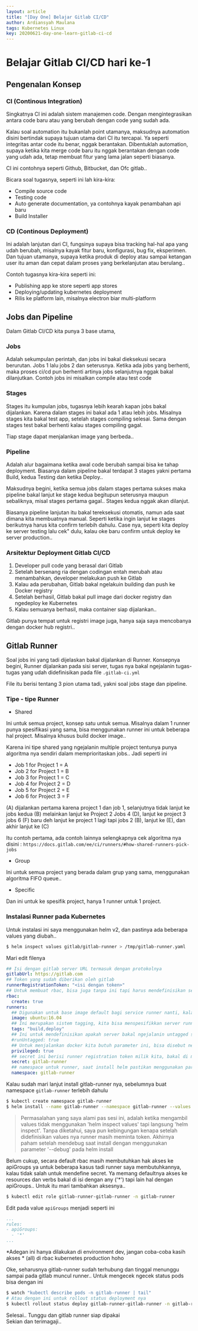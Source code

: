 ```yaml
---
layout: article
title: "[Day One] Belajar Gitlab CI/CD"
author: Ardiansyah Maulana
tags: Kubernetes Linux
key: 20200621-day-one-learn-gitlab-ci-cd
---
```

# Belajar Gitlab CI/CD hari ke-1

## Pengenalan Konsep

### CI (Continous Integration)

Singkatnya CI ini adalah sistem manajemen code. Dengan mengintegrasikan antara code baru atau yang berubah dengan code yang sudah ada.

Kalau soal automation itu bukanlah point utamanya, maksudnya automation disini bertindak supaya tujuan utama dari CI itu tercapai. Ya seperti integritas antar code itu benar, nggak berantakan. Dibentuklah automation, supaya ketika kita merge code baru itu nggak berantakan dengan code yang udah ada, tetap membuat fitur yang lama jalan seperti biasanya.

CI ini contohnya seperti Github, Bitbucket, dan Ofc gitlab..

Bicara soal tugasnya, seperti ini lah kira-kira:

- Compile source code
- Testing code
- Auto generate documentation, ya contohnya kayak penambahan api baru
- Build Installer

### CD (Continous Deployment)

Ini adalah lanjutan dari CI, fungsinya supaya bisa tracking hal-hal apa yang udah berubah, misalnya kayak fitur baru, konfigurasi, bug fix, eksperimen. Dan tujuan utamanya, supaya ketika produk di deploy atau sampai ketangan user itu aman dan cepat dalam proses yang berkelanjutan atau berulang..

Contoh tugasnya kira-kira seperti ini:

- Publishing app ke store seperti app stores
- Deploying/updating kubernetes deployment
- Rilis ke platform lain, misalnya electron biar multi-platform

## Jobs dan Pipeline

Dalam Gitlab CI/CD kita punya 3 base utama,

### Jobs

Adalah sekumpulan perintah, dan jobs ini bakal dieksekusi secara berurutan. Jobs 1 lalu jobs 2 dan seterusnya. Ketika ada jobs yang berhenti, maka proses ci/cd pun berhenti artinya jobs selanjutnya nggak bakal dilanjutkan. Contoh jobs ini misalkan compile atau test code

### Stages

Stages itu kumpulan jobs, tugasnya lebih kearah kapan jobs bakal dijalankan. Karena dalam stages ini bakal ada 1 atau lebih jobs. Misalnya stages kita bakal test app, setelah stages compiling selesai. Sama dengan stages test bakal berhenti kalau stages compiling gagal.

Tiap stage dapat menjalankan image yang berbeda..

### Pipeline

Adalah alur bagaimana ketika awal code berubah sampai bisa ke tahap deployment. Biasanya dalam pipeline bakal terdapat 3 stages yakni pertama Build, kedua Testing dan ketika Deploy..

Maksudnya begini, ketika semua jobs dalam stages pertama sukses maka pipeline bakal lanjut ke stage kedua begitupun seterusnya maupun sebaliknya, misal stages pertama gagal.. Stages kedua nggak akan dilanjut.

Biasanya pipeline lanjutan itu bakal tereksekusi otomatis, namun ada saat dimana kita membuatnya manual. Seperti ketika ingin lanjut ke stages berikutnya harus kita confirm terlebih dahulu. Case nya, seperti kita deploy ke server testing lalu cek" dulu, kalau oke baru confirm untuk deploy ke server production..

### Arsitektur Deployment Gitlab CI/CD

1. Developer pull code yang berasal dari Gitlab
2. Setelah bersenang ria dengan codingan entah merubah atau menambahkan, developer melakukan push ke Gitlab
3. Kalau ada perubahan, Gitlab bakal ngelakuin building dan push ke Docker registry
4. Setelah berhasil, Gitlab bakal pull image dari docker registry dan ngedeploy ke Kubernetes
5. Kalau semuanya berhasil, maka container siap dijalankan..

Gitlab punya tempat untuk registri image juga, hanya saja saya mencobanya dengan docker hub registri..

## Gitlab Runner

Soal jobs ini yang tadi dijelaskan bakal dijalankan di Runner. Konsepnya begini, Runner dijalankan pada sisi server, tugas nya bakal ngejalanin tugas-tugas yang udah didefinisikan pada file `.gitlab-ci.yml` 

File itu berisi tentang 3 pion utama tadi, yakni soal jobs stage dan pipeline.

### Tipe - tipe Runner

- Shared

Ini untuk semua project, konsep satu untuk semua. Misalnya dalam 1 runner punya spesifikasi yang sama, bisa menggunakan runner ini untuk beberapa hal project. Misalnya khusus build docker image..

Karena ini tipe shared yang ngejalanin multiple project tentunya punya algoritma nya sendiri dalam memprioritaskan jobs.. Jadi seperti ini

- Job 1 for Project 1 = A
- Job 2 for Project 1 = B
- Job 3 for Project 1 = C
- Job 4 for Project 2 = D
- Job 5 for Project 2 = E
- Job 6 for Project 3 = F

(A) dijalankan pertama karena project 1 dan job 1, selanjutnya tidak lanjut ke jobs kedua (B) melainkan lanjut ke Project 2 Jobs 4 (D), lanjut ke project 3 jobs 6 (F) baru deh lanjut ke project 1 lagi tapi jobs 2 (B), lanjut ke (E), dan akhir lanjut ke (C)

Itu contoh pertama, ada contoh lainnya selengkapnya cek algoritma nya disini : `https://docs.gitlab.com/ee/ci/runners/#how-shared-runners-pick-jobs`

- Group

Ini untuk semua project yang berada dalam grup yang sama, menggunakan algoritma FIFO queue..

- Specific

Dan ini untuk ke spesifik project, hanya 1 runner untuk 1 project.

### Instalasi Runner pada Kubernetes

Untuk instalasi ini saya menggunakan helm v2, dan pastinya ada beberapa values yang diubah..

```bash
$ helm inspect values gitlab/gitlab-runner > /tmp/gitlab-runner.yaml
```

Mari edit filenya

```yaml
## Isi dengan gitlab server URL termasuk dengan protokolnya
gitlabUrl: https://gitlab.com
## Token yang sudah diberikan oleh gitlab
runnerRegistrationToken: "<isi dengan token>"
## Untuk membuat rbac, bisa juga tanpa ini tapi harus mendefinisikan service name account untuk hak akses tentunya
rbac:
  create: true
runners:
  ## Digunakan untuk base image default bagi service runner nanti, kalau image udah didefinisikan nggak bakal menggunakan base image ini
  image: ubuntu:16.04
  ## Ini merupakan sistem tagging, kita bisa menspesifikkan server runner yang ingin dijalankan dengan tag ini
  tags: "build,deploy"
  ## Ini untuk mendefinisikan apakah server bakal ngejalanin untagged stage, defaultnya true kalau tags nggak didefinisikan begitupun sebaliknya
  #runUntagged: true
  ## Untuk menjalankan docker kita butuh parameter ini, bisa disebut nested container seperti di lxd
  privileged: true
  ## secret ini berisi runner registration token milik kita, bakal di mount ke runner
  secret: gitlab-runner
  ## namespace untuk runner, saat install helm pastikan menggunakan parameter --namespace
  namespace: gitlab-runner
```

Kalau sudah mari lanjut install gitlab-runner nya, sebelumnya buat namespace `gitlab-runner` terlebih dahulu

```bash
$ kubectl create namespace gitlab-runner
$ helm install --name gitlab-runner --namespace gitlab-runner --values /tmp/gitlab-runner.yaml gitlab/gitlab-runner
```

> Permasalahan yang saya alami pas sesi ini, adalah ketika mengambil values tidak menggunakan 'helm inspect values' tapi langsung 'helm inspect'. Tanpa diketahui, saya pun kebingungan kenapa setelah didefinisikan values nya runner masih meminta token. Akhirnya paham setelah mendebug saat install dengan menggunakan parameter '--debug' pada helm install

Belum cukup, secara default rbac masih membutuhkan hak akses ke apiGroups ya untuk beberapa kasus tadi runner saya membutuhkannya, kalau tidak salah untuk mendefine secret. Ya memang defaultnya akses ke resources dan verbs bakal di isi dengan any ('*') tapi lain hal dengan apiGroups.. Untuk itu mari tambahkan aksesnya..

```bash
$ kubectl edit role gitlab-runner-gitlab-runner -n gitlab-runner
```

Edit pada value `apiGroups` menjadi seperti ini

```yaml
...
rules:
- apiGroups:
  - '*'
...
```
*Adegan ini hanya dilakukan di environment dev, jangan coba-coba kasih akses * (all) di rbac kubernetes production hoho

Oke, seharusnya gitlab-runner sudah terhubung dan tinggal menunggu sampai pada gitlab muncul runner.. Untuk mengecek ngecek status pods bisa dengan ini

```bash
$ watch "kubectl describe pods -n gitlab-runner | tail"
# Atau dengan ini untuk rollout status deployment nya
$ kubectl rollout status deploy gitlab-runner-gitlab-runner -n gitlab-runner
```
Selesai.. Tunggu dan gitlab runner siap dipakai  
Sekian dan terimagaji..
